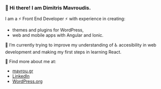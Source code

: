 ### 👋 Hi there! I am Dimitris Mavroudis.

I am a ⚡ Front End Developer ⚡ with experience in creating:
- themes and plugins for WordPress,
- web and mobile apps with Angular and Ionic.

🌱 I’m currently trying to improve my understanding of ♿ accesibility in web development and making my first steps in learning React.

💬 Find more about me at:
- [mavrou.gr](https://mavrou.gr) 
- [LinkedIn](https://www.linkedin.com/in/dimitrismavroudis/)
- [WordPress.org](https://profiles.wordpress.org/d1m1tr1s_mav/)

